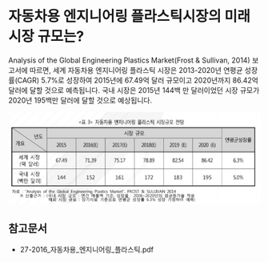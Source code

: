 # 자동차용 엔지니어링 플라스틱시장의 미래 시장 규모는?

 Analysis of the Global Engineering Plastics Market(Frost & Sullivan, 2014) 보고서에 따르면, 세계
자동차용 엔지니어링 플라스틱 시장은 2013-2020년 연평균 성장률(CAGR) 5.7%로 성장하여 2015년에
67.49억 달러 규모이고 2020년까지 86.42억 달러에 달할 것으로 예측됩니다. 국내 시장은 2015년 144백
만 달러이었던 시장 규모가 2020년 195백만 달러에 달할 것으로 예상됩니다.

![](./images/자동차용엔지니어링플라스틱_Q14_1_1.PNG) 

## 참고문서
- 27-2016_자동차용_엔지니어링_플라스틱.pdf 